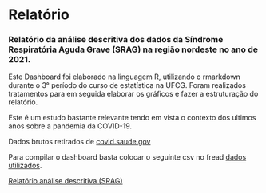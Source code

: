 # Relatório 

### Relatório da análise descritiva dos dados da Síndrome Respiratória Aguda Grave (SRAG) na região nordeste no ano de 2021.

Este Dashboard foi elaborado na linguagem R, utilizando o rmarkdown durante o 3° período do curso de estatística na UFCG.
Foram realizados tratamentos para em seguida elaborar os gráficos e fazer a estruturação do relatório.

Este é um estudo bastante relevante tendo em vista o contexto dos ultimos anos sobre a pandemia da COVID-19.

Dados brutos retirados de [covid.saude.gov](https://covid.saude.gov.br)  

Para compilar o dashboard basta colocar o seguinte csv no fread [dados utilizados](https://s3.sa-east-1.amazonaws.com/ckan.saude.gov.br/SRAG/2021/INFLUD21-15-03-2022.csv).

[Relatório análise descritiva (SRAG)](https://rpubs.com/Ronaldo_C_Silva/analise_srag) 
